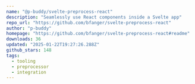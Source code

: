 ```yaml
---
name: "@p-buddy/svelte-preprocess-react"
description: "Seamlessly use React components inside a Svelte app"
repo_url: "https://github.com/bfanger/svelte-preprocess-react"
author: "p-buddy"
homepage: "https://github.com/bfanger/svelte-preprocess-react#readme"
downloads: 36
updated: "2025-01-22T19:27:26.288Z"
github_stars: 148
tags: 
  - tooling
  - preprocessor
  - integration
---
```

